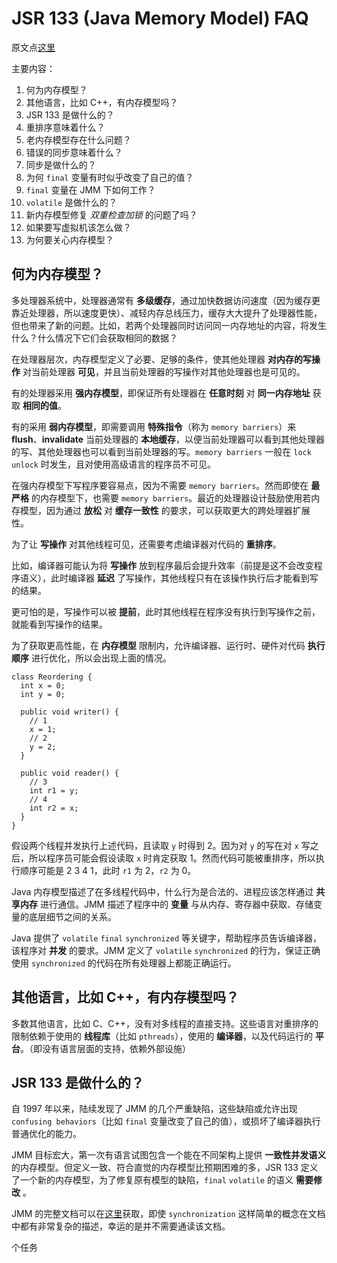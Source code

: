 # JSR 133 (Java Memory Model) FAQ

原文点[这里](http://www.cs.umd.edu/~pugh/java/memoryModel/jsr-133-faq.html)

主要内容：

1. 何为内存模型？
2. 其他语言，比如 C++，有内存模型吗？
3. JSR 133 是做什么的？
4. 重排序意味着什么？
5. 老内存模型存在什么问题？
6. 错误的同步意味着什么？
7. 同步是做什么的？
8. 为何 `final` 变量有时似乎改变了自己的值？
9. `final` 变量在 JMM 下如何工作？
10. `volatile` 是做什么的？
11. 新内存模型修复 *双重检查加锁* 的问题了吗？
12. 如果要写虚拟机该怎么做？
13. 为何要关心内存模型？

## 何为内存模型？

多处理器系统中，处理器通常有 **多级缓存**，通过加快数据访问速度（因为缓存更靠近处理器，所以速度更快）、减轻内存总线压力，缓存大大提升了处理器性能，但也带来了新的问题。比如，若两个处理器同时访问同一内存地址的内容，将发生什么？什么情况下它们会获取相同的数据？

在处理器层次，内存模型定义了必要、足够的条件，使其他处理器 **对内存的写操作** 对当前处理器 **可见**，并且当前处理器的写操作对其他处理器也是可见的。

有的处理器采用 **强内存模型**，即保证所有处理器在 **任意时刻** 对 **同一内存地址** 获取 **相同的值**。

有的采用 **弱内存模型**，即需要调用 **特殊指令**（称为 `memory barriers`）来 **flush**、**invalidate** 当前处理器的 **本地缓存**，以便当前处理器可以看到其他处理器的写、其他处理器也可以看到当前处理器的写。`memory barriers` 一般在 `lock` `unlock` 时发生，且对使用高级语言的程序员不可见。

在强内存模型下写程序要容易点，因为不需要 `memory barriers`。然而即使在 **最严格** 的内存模型下，也需要 `memory barriers`。最近的处理器设计鼓励使用若内存模型，因为通过 **放松** 对 **缓存一致性** 的要求，可以获取更大的跨处理器扩展性。

为了让 **写操作** 对其他线程可见，还需要考虑编译器对代码的 **重排序**。

比如，编译器可能认为将 **写操作** 放到程序最后会提升效率（前提是这不会改变程序语义），此时编译器 **延迟** 了写操作，其他线程只有在该操作执行后才能看到写的结果。

更可怕的是，写操作可以被 **提前**，此时其他线程在程序没有执行到写操作之前，就能看到写操作的结果。

为了获取更高性能，在 **内存模型** 限制内，允许编译器、运行时、硬件对代码 **执行顺序** 进行优化，所以会出现上面的情况。

```
class Reordering {
  int x = 0;
  int y = 0;

  public void writer() {
    // 1
    x = 1;
    // 2
    y = 2;
  }

  public void reader() {
    // 3
    int r1 = y;
    // 4
    int r2 = x;
  }
}
```

假设两个线程并发执行上述代码，且读取 `y` 时得到 2。因为对 `y` 的写在对 `x` 写之后，所以程序员可能会假设读取 `x` 时肯定获取 1。然而代码可能被重排序，所以执行顺序可能是 2 3 4 1，此时 `r1` 为 2，`r2` 为 0。

Java 内存模型描述了在多线程代码中，什么行为是合法的、进程应该怎样通过 **共享内存** 进行通信。JMM 描述了程序中的 **变量** 与从内存、寄存器中获取、存储变量的底层细节之间的关系。

Java 提供了 `volatile` `final` `synchronized` 等关键字，帮助程序员告诉编译器，该程序对 **并发** 的要求。JMM 定义了 `volatile` `synchronized` 的行为，保证正确使用 `synchronized` 的代码在所有处理器上都能正确运行。

## 其他语言，比如 C++，有内存模型吗？

多数其他语言，比如 C、C++，没有对多线程的直接支持。这些语言对重排序的限制依赖于使用的 **线程库**（比如 `pthreads`），使用的 **编译器**，以及代码运行的 **平台**。（即没有语言层面的支持，依赖外部设施）

## JSR 133 是做什么的？

自 1997 年以来，陆续发现了 JMM 的几个严重缺陷，这些缺陷或允许出现 `confusing behaviors`（比如 `final` 变量改变了自己的值），或损坏了编译器执行普通优化的能力。

JMM 目标宏大，第一次有语言试图包含一个能在不同架构上提供 **一致性并发语义** 的内存模型。但定义一致、符合直觉的内存模型比预期困难的多，JSR 133 定义了一个新的内存模型，为了修复原有模型的缺陷，`final` `volatile` 的语义 **需要修改** 。

JMM 的完整文档可以在[这里](http://www.cs.umd.edu/users/pugh/java/memoryModel)获取，即使 `synchronization` 这样简单的概念在文档中都有非常复杂的描述，幸运的是并不需要通读该文档。

























个任务
